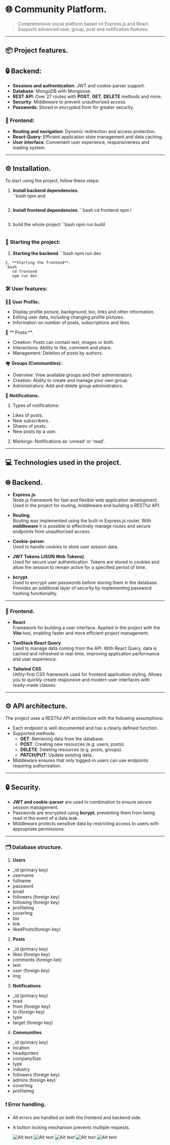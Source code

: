 # 🌐 **Community Platform**.

> Comprehensive social platform based on Express.js and React. Supports advanced user, group, post and notification features.

---

## 📦 **Project features**.

## 🔒 **Backend**:
- **Sessions and authentication**: JWT and cookie-parser support.
- **Database**: MongoDB with Mongoose.
- **REST API**: Over 27 routes with **POST**, **GET**, **DELETE** methods and more.
- **Security**: Middleware to prevent unauthorised access.
- **Passwords**: Stored in encrypted form for greater security.

### 🎨 **Frontend**:
- **Routing and navigation**: Dynamic redirection and access protection.
- **React-Query**: Efficient application state management and data caching.
- **User interface**: Convenient user experience, responsiveness and loading system.

---

## ⚙️ **Installation**.

To start using the project, follow these steps:

1. **Install backend dependencies**.  
   ``bash
   npm and
   ```
2. **Install frontend dependencies**.
   ``bash
   cd frontend
   npm i
   ```
3. build the whole project
  ``bash
   npm run build
   ```

### 🚀 **Starting the project**:

1. **Starting the backend**.
``bash
   npm run dev
```
2. **Starting the frontend**.
`bash
   cd frontend
   npm run dev
```

### 🛠️ **User features**:
🧑‍💻 **User Profile:**.
- Display profile picture, background, bio, links and other information.
- Editing user data, including changing profile pictures.
- Information on number of posts, subscriptions and likes.
  
📝 ** Posts:**.
- Creation: Posts can contain text, images or both.
- Interactions: Ability to like, comment and share.
- Management: Deletion of posts by authors.

🏘️ **Groups (Communities):**.
- Overview: View available groups and their administrators.
- Creation: Ability to create and manage your own group.
- Administrators: Add and delete group administrators.
  
🔔 **Notifications:**.
1) Types of notifications:
- Likes of posts.
- New subscribers.
- Shares of posts.
- New posts by a user.

2) Markings: Notifications as ‘unread’ or ‘read’.

---

## 💻 **Technologies used in the project**.

## 🌐 **Backend**.
- **Express.js**.  
  Node.js framework for fast and flexible web application development. Used in the project for routing, middleware and building a RESTful API.  

- **Routing**.  
  Routing was implemented using the built-in Express.js router. With **middleware** it is possible to effectively manage routes and secure endpoints from unauthorised access.

- **Cookie-parser**.  
  Used to handle cookies to store user session data.  

- **JWT Tokens (JSON Web Tokens)**.  
  Used for secure user authentication. Tokens are stored in cookies and allow the session to remain active for a specified period of time.

- **bcrypt**.  
  Used to encrypt user passwords before storing them in the database. Provides an additional layer of security by implementing password hashing functionality.  

---

### 🎨 **Frontend**.
- **React**  
  Framework for building a user interface. Applied in the project with the **Vite** tool, enabling faster and more efficient project management.

- **TanStack React Query**.  
  Used to manage data coming from the API. With React Query, data is cached and refreshed in real-time, improving application performance and user experience.  

- **Tailwind CSS**.  
  Utility-first CSS framework used for frontend application styling. Allows you to quickly create responsive and modern user interfaces with ready-made classes.

---

## ⚙️ **API architecture**.
The project uses a RESTful API architecture with the following assumptions:
- Each endpoint is well documented and has a clearly defined function.
- Supported methods:
  - **GET**: Retrieving data from the database.
  - **POST**: Creating new resources (e.g. users, posts).
  - **DELETE**: Deleting resources (e.g. posts, groups).
  - **PATCH/PUT**: Update existing data.
- Middleware ensures that only logged-in users can use endpoints requiring authorisation.

---

## 🔒 **Security**.
- **JWT and cookie-parser** are used in combination to ensure secure session management.
- Passwords are encrypted using **bcrypt**, preventing them from being read in the event of a data leak.
- Middleware protects sensitive data by restricting access to users with appropriate permissions.

---



### 🗂️ **Database structure**.
1) **Users**
 - _id (primary key)
 - username
 - fullname
 - password
 - email
 - followers (foreign key)
 - following (foreign key)
 - profileImg
 - coverImg
 - bio
 - link
 - likedPosts(foreign key)
2) **Posts**
 - _id (primary key)
 - likes (foreign key)
 - comments (foreign ket)
 - text
 - user (foreign key)
 - img

3) **Notifications**.
 - _id (primary key)
 - read 
 - from (foreign key)
 - to (foreign key)
 - type
 - target (foreign key)

4) **Communities**
 - _id (primary key)
 - location
 - headqurters
 - companySize
 - type
 - industry
 - followers (foreign key)
 - admins (foreign key)
 - coverImg
 - profileImg

### ❗ **Error handling**.
- All errors are handled on both the frontend and backend side.
- A button locking mechanism prevents multiple requests.

  ![Alt text](screenshots/Lueur_1.png)
  ![Alt text](screenshots/Lueur_2.png)
  ![Alt text](screenshots/Lueur_3.png)
  ![Alt text](screenshots/Lueur_4.png)
  ![Alt text](screenshots/Lueur_5.png)
